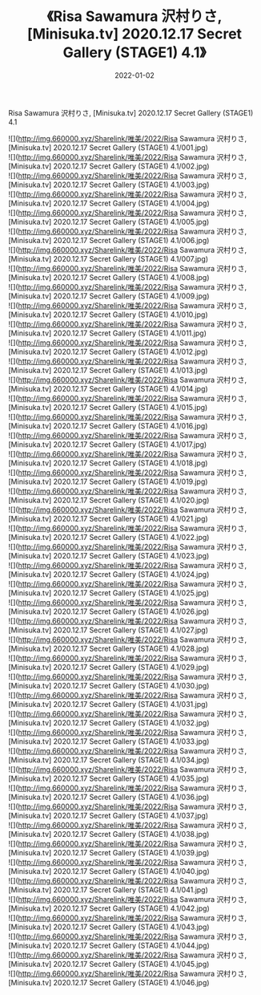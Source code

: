 ﻿---
layout: post
title:  《Risa Sawamura 沢村りさ, [Minisuka.tv] 2020.12.17 Secret Gallery (STAGE1) 4.1》
date:   2022-01-02
img: http://img.660000.xyz/Sharelink/唯美/2022/Risa Sawamura 沢村りさ, [Minisuka.tv] 2020.12.17 Secret Gallery (STAGE1) 4.1/000.jpg
categories: [美女, 清纯, 唯美]
---

Risa Sawamura 沢村りさ, [Minisuka.tv] 2020.12.17 Secret Gallery (STAGE1) 4.1

  ![](http://img.660000.xyz/Sharelink/唯美/2022/Risa Sawamura 沢村りさ, [Minisuka.tv] 2020.12.17 Secret Gallery (STAGE1) 4.1/001.jpg) <br> ![](http://img.660000.xyz/Sharelink/唯美/2022/Risa Sawamura 沢村りさ, [Minisuka.tv] 2020.12.17 Secret Gallery (STAGE1) 4.1/002.jpg) <br> ![](http://img.660000.xyz/Sharelink/唯美/2022/Risa Sawamura 沢村りさ, [Minisuka.tv] 2020.12.17 Secret Gallery (STAGE1) 4.1/003.jpg) <br> ![](http://img.660000.xyz/Sharelink/唯美/2022/Risa Sawamura 沢村りさ, [Minisuka.tv] 2020.12.17 Secret Gallery (STAGE1) 4.1/004.jpg) <br> ![](http://img.660000.xyz/Sharelink/唯美/2022/Risa Sawamura 沢村りさ, [Minisuka.tv] 2020.12.17 Secret Gallery (STAGE1) 4.1/005.jpg) <br> ![](http://img.660000.xyz/Sharelink/唯美/2022/Risa Sawamura 沢村りさ, [Minisuka.tv] 2020.12.17 Secret Gallery (STAGE1) 4.1/006.jpg) <br> ![](http://img.660000.xyz/Sharelink/唯美/2022/Risa Sawamura 沢村りさ, [Minisuka.tv] 2020.12.17 Secret Gallery (STAGE1) 4.1/007.jpg) <br> ![](http://img.660000.xyz/Sharelink/唯美/2022/Risa Sawamura 沢村りさ, [Minisuka.tv] 2020.12.17 Secret Gallery (STAGE1) 4.1/008.jpg) <br> ![](http://img.660000.xyz/Sharelink/唯美/2022/Risa Sawamura 沢村りさ, [Minisuka.tv] 2020.12.17 Secret Gallery (STAGE1) 4.1/009.jpg) <br> ![](http://img.660000.xyz/Sharelink/唯美/2022/Risa Sawamura 沢村りさ, [Minisuka.tv] 2020.12.17 Secret Gallery (STAGE1) 4.1/010.jpg) <br> ![](http://img.660000.xyz/Sharelink/唯美/2022/Risa Sawamura 沢村りさ, [Minisuka.tv] 2020.12.17 Secret Gallery (STAGE1) 4.1/011.jpg) <br> ![](http://img.660000.xyz/Sharelink/唯美/2022/Risa Sawamura 沢村りさ, [Minisuka.tv] 2020.12.17 Secret Gallery (STAGE1) 4.1/012.jpg) <br> ![](http://img.660000.xyz/Sharelink/唯美/2022/Risa Sawamura 沢村りさ, [Minisuka.tv] 2020.12.17 Secret Gallery (STAGE1) 4.1/013.jpg) <br> ![](http://img.660000.xyz/Sharelink/唯美/2022/Risa Sawamura 沢村りさ, [Minisuka.tv] 2020.12.17 Secret Gallery (STAGE1) 4.1/014.jpg) <br> ![](http://img.660000.xyz/Sharelink/唯美/2022/Risa Sawamura 沢村りさ, [Minisuka.tv] 2020.12.17 Secret Gallery (STAGE1) 4.1/015.jpg) <br> ![](http://img.660000.xyz/Sharelink/唯美/2022/Risa Sawamura 沢村りさ, [Minisuka.tv] 2020.12.17 Secret Gallery (STAGE1) 4.1/016.jpg) <br> ![](http://img.660000.xyz/Sharelink/唯美/2022/Risa Sawamura 沢村りさ, [Minisuka.tv] 2020.12.17 Secret Gallery (STAGE1) 4.1/017.jpg) <br> ![](http://img.660000.xyz/Sharelink/唯美/2022/Risa Sawamura 沢村りさ, [Minisuka.tv] 2020.12.17 Secret Gallery (STAGE1) 4.1/018.jpg) <br> ![](http://img.660000.xyz/Sharelink/唯美/2022/Risa Sawamura 沢村りさ, [Minisuka.tv] 2020.12.17 Secret Gallery (STAGE1) 4.1/019.jpg) <br> ![](http://img.660000.xyz/Sharelink/唯美/2022/Risa Sawamura 沢村りさ, [Minisuka.tv] 2020.12.17 Secret Gallery (STAGE1) 4.1/020.jpg) <br> ![](http://img.660000.xyz/Sharelink/唯美/2022/Risa Sawamura 沢村りさ, [Minisuka.tv] 2020.12.17 Secret Gallery (STAGE1) 4.1/021.jpg) <br> ![](http://img.660000.xyz/Sharelink/唯美/2022/Risa Sawamura 沢村りさ, [Minisuka.tv] 2020.12.17 Secret Gallery (STAGE1) 4.1/022.jpg) <br> ![](http://img.660000.xyz/Sharelink/唯美/2022/Risa Sawamura 沢村りさ, [Minisuka.tv] 2020.12.17 Secret Gallery (STAGE1) 4.1/023.jpg) <br> ![](http://img.660000.xyz/Sharelink/唯美/2022/Risa Sawamura 沢村りさ, [Minisuka.tv] 2020.12.17 Secret Gallery (STAGE1) 4.1/024.jpg) <br> ![](http://img.660000.xyz/Sharelink/唯美/2022/Risa Sawamura 沢村りさ, [Minisuka.tv] 2020.12.17 Secret Gallery (STAGE1) 4.1/025.jpg) <br> ![](http://img.660000.xyz/Sharelink/唯美/2022/Risa Sawamura 沢村りさ, [Minisuka.tv] 2020.12.17 Secret Gallery (STAGE1) 4.1/026.jpg) <br> ![](http://img.660000.xyz/Sharelink/唯美/2022/Risa Sawamura 沢村りさ, [Minisuka.tv] 2020.12.17 Secret Gallery (STAGE1) 4.1/027.jpg) <br> ![](http://img.660000.xyz/Sharelink/唯美/2022/Risa Sawamura 沢村りさ, [Minisuka.tv] 2020.12.17 Secret Gallery (STAGE1) 4.1/028.jpg) <br> ![](http://img.660000.xyz/Sharelink/唯美/2022/Risa Sawamura 沢村りさ, [Minisuka.tv] 2020.12.17 Secret Gallery (STAGE1) 4.1/029.jpg) <br> ![](http://img.660000.xyz/Sharelink/唯美/2022/Risa Sawamura 沢村りさ, [Minisuka.tv] 2020.12.17 Secret Gallery (STAGE1) 4.1/030.jpg) <br> ![](http://img.660000.xyz/Sharelink/唯美/2022/Risa Sawamura 沢村りさ, [Minisuka.tv] 2020.12.17 Secret Gallery (STAGE1) 4.1/031.jpg) <br> ![](http://img.660000.xyz/Sharelink/唯美/2022/Risa Sawamura 沢村りさ, [Minisuka.tv] 2020.12.17 Secret Gallery (STAGE1) 4.1/032.jpg) <br> ![](http://img.660000.xyz/Sharelink/唯美/2022/Risa Sawamura 沢村りさ, [Minisuka.tv] 2020.12.17 Secret Gallery (STAGE1) 4.1/033.jpg) <br> ![](http://img.660000.xyz/Sharelink/唯美/2022/Risa Sawamura 沢村りさ, [Minisuka.tv] 2020.12.17 Secret Gallery (STAGE1) 4.1/034.jpg) <br> ![](http://img.660000.xyz/Sharelink/唯美/2022/Risa Sawamura 沢村りさ, [Minisuka.tv] 2020.12.17 Secret Gallery (STAGE1) 4.1/035.jpg) <br> ![](http://img.660000.xyz/Sharelink/唯美/2022/Risa Sawamura 沢村りさ, [Minisuka.tv] 2020.12.17 Secret Gallery (STAGE1) 4.1/036.jpg) <br> ![](http://img.660000.xyz/Sharelink/唯美/2022/Risa Sawamura 沢村りさ, [Minisuka.tv] 2020.12.17 Secret Gallery (STAGE1) 4.1/037.jpg) <br> ![](http://img.660000.xyz/Sharelink/唯美/2022/Risa Sawamura 沢村りさ, [Minisuka.tv] 2020.12.17 Secret Gallery (STAGE1) 4.1/038.jpg) <br> ![](http://img.660000.xyz/Sharelink/唯美/2022/Risa Sawamura 沢村りさ, [Minisuka.tv] 2020.12.17 Secret Gallery (STAGE1) 4.1/039.jpg) <br> ![](http://img.660000.xyz/Sharelink/唯美/2022/Risa Sawamura 沢村りさ, [Minisuka.tv] 2020.12.17 Secret Gallery (STAGE1) 4.1/040.jpg) <br> ![](http://img.660000.xyz/Sharelink/唯美/2022/Risa Sawamura 沢村りさ, [Minisuka.tv] 2020.12.17 Secret Gallery (STAGE1) 4.1/041.jpg) <br> ![](http://img.660000.xyz/Sharelink/唯美/2022/Risa Sawamura 沢村りさ, [Minisuka.tv] 2020.12.17 Secret Gallery (STAGE1) 4.1/042.jpg) <br> ![](http://img.660000.xyz/Sharelink/唯美/2022/Risa Sawamura 沢村りさ, [Minisuka.tv] 2020.12.17 Secret Gallery (STAGE1) 4.1/043.jpg) <br> ![](http://img.660000.xyz/Sharelink/唯美/2022/Risa Sawamura 沢村りさ, [Minisuka.tv] 2020.12.17 Secret Gallery (STAGE1) 4.1/044.jpg) <br> ![](http://img.660000.xyz/Sharelink/唯美/2022/Risa Sawamura 沢村りさ, [Minisuka.tv] 2020.12.17 Secret Gallery (STAGE1) 4.1/045.jpg) <br> ![](http://img.660000.xyz/Sharelink/唯美/2022/Risa Sawamura 沢村りさ, [Minisuka.tv] 2020.12.17 Secret Gallery (STAGE1) 4.1/046.jpg) <br>
